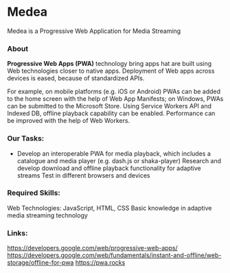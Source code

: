# Medea 
Medea is a Progressive Web Application  for Media Streaming
### About 
**Progressive Web Apps (PWA)** technology bring apps hat are built using Web technologies closer to native apps. Deployment of Web apps across devices is eased, because of standardized APIs.

For example, on mobile platforms (e.g. iOS or Android) PWAs can be added to the home screen with the help of Web App Manifests; on Windows, PWAs can be submitted to the Microsoft Store. Using Service Workers API and Indexed DB, offline playback capability can be enabled. Performance can be improved with the help of Web Workers.

### Our Tasks:

- Develop an interoperable PWA for media playback, which includes a catalogue and media player (e.g. dash.js or shaka-player)
Research and develop download and offline playback functionality for adaptive streams
Test in different browsers and devices


### Required Skills:

Web Technologies: JavaScript, HTML, CSS
Basic knowledge in adaptive media streaming technology


### Links:

https://developers.google.com/web/progressive-web-apps/
https://developers.google.com/web/fundamentals/instant-and-offline/web-storage/offline-for-pwa
https://pwa.rocks




